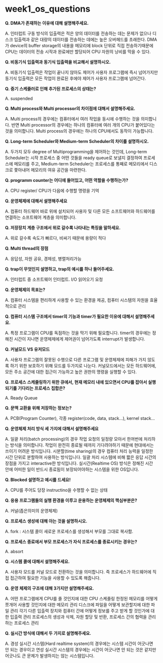 # week1_os_questions

**Q. DMA가 존재하는 이유에 대해 설명해주세요.**
  
A. 인터럽트 구동 방식의 입출력은 적은 양의 데이터를 전송하는 데는 문제가 없으나 디스크 입출력과 같은 대량의 데이터를 전송하는 데에는 높은 오버헤드를 초래한다. DMA가 device의 buffer storage의 내용을 메모리에 block 단위로 직접 전송하기때문에 CPU는 데이터의 전송 시작과 완료에만 할당되어 CPU 자원의 낭비를 막을 수 있다.  
  
  

**Q. 비동기식 입출력과 동기식 입출력을 비교해서 설명하시오.**

A. 비동기식 입출력은 작업이 끝나지 않아도 제어가 사용자 프로그램에 즉시 넘어가지만 동기식 입출력은 모든 작업이 완료된 후에야 제어가 사용자 프로그램에 넘어간다.  



**Q. 중기 스케줄러로 인해 추가된 프로세스의 상태는?**

A.  suspended



**Q. Multi process와 Multi processor의 차이점에 대해서 설명해주세요.**

A. Multi process의 경우에는 컴퓨터에서 여러 작업을 동시에 수행하는 것을 의미합니다. 반면 Multi processor의 경우에는 하나의 컴퓨터에 여러 개의 CPU가 붙어있다는 것을 의미합니다. Multi process의 경우에는 하나의 CPU에서도 동작이 가능합니다.



**Q. Long-term Scheduler와 Medium-term Scheduler의 차이를 설명하시오.**

A. 두가지 모두 degree of Multiprogramming을 제어하는 것인데,  Long-term Scheduler는 시작 프로세스 중 어떤 것들을 ready queue로 보낼지 결정하여 프로세스에 메모리를 주고, Medium-term Scheduler는 프로세스를 통째로 메모리에서 디스크로 쫓아내어 메모리의 여유 공간을 마련한다.



**Q. programm counter는 어디에 들어있고, 어떤 역할을 수행하는가?**

A. CPU register/ CPU가 다음에 수행할 명령을 기억



**Q.  운영체제에 대해서 설명해주세요** 

A. 컴퓨터 하드웨어 바로 위에 설치되어 사용자 및 다른 모든 소프트웨어와 하드웨어를 연결하는 소프트웨어 계층을 의미합니다.



**Q. 저장장치 계층 구조에서 위로 갈수록 나타내는 특징을 말하세요.**

A. 위로 갈수록 속도가 빠르다, 비싸기 때문에 용량이 적다



**Q. Multi thread의 장점**

A. 응답성, 자원 공유, 경제성, 병렬처리가능



**Q. trap이 무엇인지 설명하고, trap의 예시를 하나 들어주세요.**

A. 인터럽트 중 소프트웨어 인터럽트. I/O 읽어오기 요청



**Q. 운영체제의 목표는?**

A. 컴퓨터 시스템을 편리하게 사용할 수 있는 환경을 제공, 컴퓨터 시스템의 자원을 효율적으로 관리



**Q. 컴퓨터 시스템 구조에서 timer의 기능과 timer가 필요한 이유에 대해서 설명해주세요.**

A. 특정 프로그램이 CPU를 독점하는 것을 막기 위해 필요합니다. timer의 경우에는 정해진 시간이 지나면 운영체제에게 제어권이 넘어가도록 interrupt가 발생합니다.



**Q.  커널모드 VS 유저모드**

A. 사용자 프로그램의 잘못된 수행으로 다른 프로그램 및 운영체제에 피해가 가지 않도록 하기 위한 보호하기 위해 모드를 두가지로 나눈다. 커널모드에서는 모든 하드웨어에, 모든 주소 공간에 대한 접근이 가능하고 높은 권한의 명령을 실행할 수 있다.



**Q. 프로세스 스케줄링하기 위한 큐에서, 현재 메모리 내에 있으면서 CPU를 잡아서 실행되기를 기다리는 프로세스 집합은?**

A. Ready Queue



**Q. 문맥 교환을 위해 저장하는 정보는?**

A. PCB(Program Counter), 각종 register(code, data, stack...), kernel stack...



**Q. 운영체제 처리 방식 세 가지에 대해서 설명해주세요**

A. 일괄 처리(batch processing)의 경우 작업 요청의 일정량 모아서 한꺼번에 처리하는 방식을 의미합니다. 작업이 완전히 종료될 때까지 기다려야하기 때문에 현대에서는 쓰이기 어려운 방식입니다. 시분할(time sharing)의 경우 컴퓨터 처리 능력을 일정한 시간 단위로 분할하여 사용하는 방식입니다. 일괄 처리 시스템에 비해 짧은 응답 시간의 장점을 가지고 interactive한 방식입니다. 실시간(Realtime OS) 방식은 정해진 시간 안에 어떠한 일이 반드시 종료됨이 보장되어야하는 시스템을 위한 OS입니다.



**Q. Blocked 설명하고 예시를 드세요!**

A. CPU를 주어도 당장 instructino을 수행할 수 없는 상태



**Q. 응용 프로그램들의 실행 환경을 이루고 운용하는 운영체제의 핵심부분은?**

A. 커널(좁은의미의 운영체제)



**Q. 프로세스 생성에 대해 아는 것을 설명하시오.**

A. fork : 시스템 콜이 새로운 프로세스를 생성해서 부모를 그대로 복사함.



**Q. 프로세스 종료에서 부모 프로세스가 자식 프로세스를 종료시키는 경우는?**

A. absort



**Q. 시스템 콜에 대해서 설명해주세요.**

A. 사용자 모드를 커널 모드로 전환하는 것을 의미합니다. 즉 프로세스가 하드웨어에 직접 접근하여 필요한 기능을 사용할 수 있도록 해줍니다.



**Q. 운영 체제의 구조에 대해 3가지만 설명해주세요.**

A. 어떤 프로그램에게 CPU를 줄 것인지에 대한 CPU 스케줄링 한정된 메모리를 어떻게 쪼개어 사용할 것인지에 대한 메모리 관리 디스크에 파일을 어떻게 보관할지에 대한 파일 관리 각기 다른 입출력 장치와 컴퓨터 간에 어떻게 정보를 주고 받게 할 것인가에 대한 입출력 관리 프로세스의 생성과 삭제, 자원 할당 및 반환, 프로세스 간의 협력을 관리하는 프로세스 관리



**Q. 실시간 방식에 대해서 두 가지로 설명해주세요.**

A. 경성 실시간 시스템(Hard realtime system)의 경우에는 시스템 시간이 어긋나면 안 되는 경우이고 연성 실시간 시스템의 경우에는 시간이 어긋나면 안 되는 것은 같지만 어긋나도 큰 문제가 발생하지는 않는 시스템입니다.
